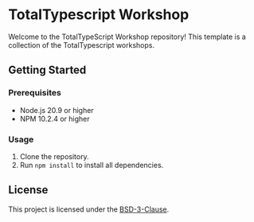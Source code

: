 # TotalTypescript Workshop

Welcome to the TotalTypeScript Workshop repository! This template is a collection of the TotalTypescript workshops.

## Getting Started

### Prerequisites

- Node.js 20.9 or higher
- NPM 10.2.4 or higher

### Usage

1. Clone the repository.
2. Run `npm install` to install all dependencies.

## License

This project is licensed under the [BSD-3-Clause](LICENSE).
